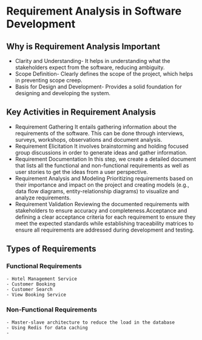 # Requirement Analysis in Software Development

## Why is Requirement Analysis Important
- Clarity and Understanding- It helps in understanding what the stakeholders expect from the software, reducing ambiguity.
- Scope Definition- Clearly defines the scope of the project, which helps in preventing scope creep.
- Basis for Design and Development- Provides a solid foundation for designing and developing the system.

## Key Activities in Requirement Analysis
- Requirement Gathering 
    It entails gathering information about the requirements of the software. This can be done through interviews, surveys, workshops, observations and document analysis.
- Requirement Elicitation
    It involves brainstorming and holding focused group discussions in order to generate ideas and gather information.   
- Requirement Documentation
    In this step, we create a detailed document that lists all the functional and non-functional requirements as well as user stories to get the ideas from a user perspective.
- Requirement Analysis and Modeling 
    Prioritizing requirements based on their importance and impact on the project and creating models (e.g., data flow diagrams, entity-relationship diagrams) to visualize and analyze requirements.
- Requirement Validation
    Reviewing the documented requirements with stakeholders to ensure accuracy and completeness.Acceptance and defining a clear acceptance criteria for each requirement to ensure they meet the expected standards while establishing traceability matrices to ensure all requirements are addressed during development and testing.

## Types of Requirements
### Functional Requirements
    - Hotel Management Service
    - Customer Booking
    - Customer Search
    - View Booking Service
### Non-Functional Requirements
    - Master-slave architecture to reduce the load in the database
    - Using Redis for data caching
    - 
